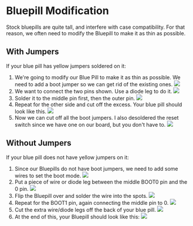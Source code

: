 # Bluepill Modification

Stock bluepills are quite tall, and interfere with case compatibility. For that reason, we often need to modify the Bluepill to make it as thin as possible.

## With Jumpers

If your blue pill has yellow jumpers soldered on it:

1. We're going to modify our Blue Pill to make it as thin as possible. We need to add a boot jumper so we can get rid of the existing ones.
![](images/build_guide/22-modify-blue-pill.jpg)
1. We want to connect the two pins shown. Use a diode leg to do it.
![](images/build_guide/23-diode-leg-blue-pill.jpg)
1. Solder it to the middle pin first, then the outer pin.
![](images/build_guide/24-jumper-soldered.jpg)
1. Repeat for the other side and cut off the excess. Your blue pill should look like this.
![](images/build_guide/25-blue-pill-modified.jpg)
1. Now we can cut off all the boot jumpers. I also desoldered the reset switch since we have one on our board, but you don't have to.
![](images/build_guide/26-cut-boot-jumper.jpg)

## Without Jumpers

If your blue pill does not have yellow jumpers on it:

1. Since our Bluepills do not have boot jumpers, we need to add some wires to set the boot mode. 
![](images/build_guide/m01-starting-bluepill.jpg)
1. Put a piece of wire or diode leg between the middle BOOT0 pin and the 0 pin.
![](images/build_guide/m02-wire-bluepill.jpg)
1. Flip the Bluepill over and solder the wire into the spots.
![](images/build_guide/m03-soldered-bluepill.jpg)
1. Repeat for the BOOT1 pin, again connecting the middle pin to 0.
![](images/build_guide/m04-repeat-bluepill.jpg)
1. Cut the extra wire/diode legs off the back of your blue pill.
![](images/build_guide/m05-cut-pins-bluepill.jpg)
1. At the end of this, your Bluepill should look like this:
![](images/build_guide/m06-finished-bluepill.jpg)